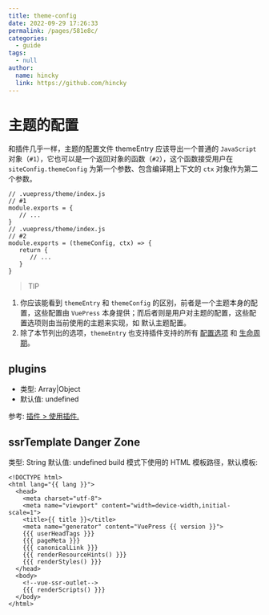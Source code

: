 ```yaml
---
title: theme-config
date: 2022-09-29 17:26:33
permalink: /pages/581e8c/
categories: 
  - guide
tags: 
  - null
author: 
  name: hincky
  link: https://github.com/hincky
---
```

# 主题的配置
和插件几乎一样，主题的配置文件 themeEntry 应该导出一个普通的 `JavaScript` 对象（`#1`），它也可以是一个返回对象的函数（`#2`），这个函数接受用户在 `siteConfig.themeConfig` 为第一个参数、包含编译期上下文的 `ctx` 对象作为第二个参数。
```
// .vuepress/theme/index.js
// #1
module.exports = {
   // ...
}
// .vuepress/theme/index.js
// #2
module.exports = (themeConfig, ctx) => {
   return {
      // ...
   }
}
```

>TIP
1. 你应该能看到 `themeEntry` 和 `themeConfig` 的区别，前者是一个主题本身的配置，这些配置由 `VuePress` 本身提供；而后者则是用户对主题的配置，这些配置选项则由当前使用的主题来实现，如 默认主题配置。
2. 除了本节列出的选项，`themeEntry` 也支持插件支持的所有 [配置选项](https://www.vuepress.cn/plugin/option-api.html) 和 [生命周期](https://www.vuepress.cn/plugin/life-cycle.html)。

## plugins
- 类型: Array|Object
- 默认值: undefined

参考:
[插件 > 使用插件.](https://www.vuepress.cn/plugin/using-a-plugin.html)


## ssrTemplate Danger Zone
类型: String
默认值: undefined
build 模式下使用的 HTML 模板路径，默认模板:
```
<!DOCTYPE html>
<html lang="{{ lang }}">
  <head>
    <meta charset="utf-8">
    <meta name="viewport" content="width=device-width,initial-scale=1">
    <title>{{ title }}</title>
    <meta name="generator" content="VuePress {{ version }}">
    {{{ userHeadTags }}}
    {{{ pageMeta }}}
    {{{ canonicalLink }}}
    {{{ renderResourceHints() }}}
    {{{ renderStyles() }}}
  </head>
  <body>
    <!--vue-ssr-outlet-->
    {{{ renderScripts() }}}
  </body>
</html>
```
